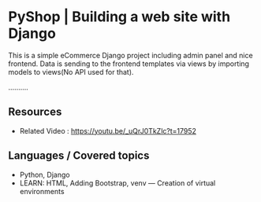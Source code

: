 # PyShop | Building a web site with Django


This is a simple eCommerce Django project including admin panel and nice frontend. Data is sending to the frontend templates via views by importing models to views(No API used for that).

..........

## Resources
+ Related Video : https://youtu.be/_uQrJ0TkZlc?t=17952

## Languages / Covered topics
+ Python, Django
+ LEARN: HTML, Adding Bootstrap, venv — Creation of virtual environments
